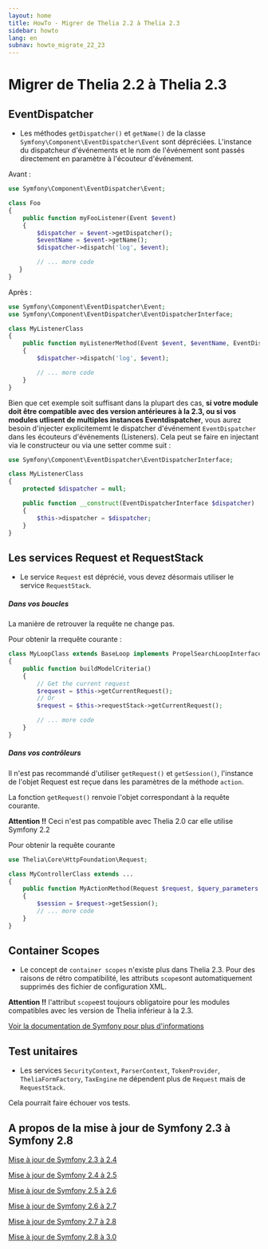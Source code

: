 ```yaml
---
layout: home
title: HowTo - Migrer de Thelia 2.2 à Thelia 2.3
sidebar: howto
lang: en
subnav: howto_migrate_22_23
---
```


<div class="page-header">
    <h1>Migrer de Thelia 2.2 à Thelia 2.3</h1>
</div>

## EventDispatcher

 * Les méthodes `getDispatcher()` et `getName()` de la classe `Symfony\Component\EventDispatcher\Event` sont dépréciées. L'instance du dispatcheur d'événements et le nom de l'événement sont passés directement en paramètre à l'écouteur d'événement.

Avant :

```php
use Symfony\Component\EventDispatcher\Event;

class Foo
{
    public function myFooListener(Event $event)
    {
        $dispatcher = $event->getDispatcher();
        $eventName = $event->getName();
        $dispatcher->dispatch('log', $event);

        // ... more code
   }
}
```

Après :

```php
use Symfony\Component\EventDispatcher\Event;
use Symfony\Component\EventDispatcher\EventDispatcherInterface;

class MyListenerClass
{
    public function myListenerMethod(Event $event, $eventName, EventDispatcherInterface $dispatcher)
    {
        $dispatcher->dispatch('log', $event);

        // ... more code
    }
}
```
Bien que cet exemple soit suffisant dans la plupart des cas, **si votre module doit être compatible avec des version antérieures à la 2.3, ou si vos modules utlisent de multiples instances Eventdispatcher**, vous aurez besoin d'injecter explicitememt le dispatcher d'événement `EventDispatcher` dans les écouteurs d'événements (Listeners).
Cela peut se faire en injectant via le constructeur ou via une setter comme suit :

```php
use Symfony\Component\EventDispatcher\EventDispatcherInterface;

class MyListenerClass
{
    protected $dispatcher = null;

    public function __construct(EventDispatcherInterface $dispatcher)
    {
        $this->dispatcher = $dispatcher;
    }
}
```

## Les services Request et RequestStack

 * Le service `Request` est déprécié,  vous devez désormais utiliser le service `RequestStack`.


##### Dans vos boucles
La manière de retrouver la requête ne change pas.

Pour obtenir la rrequête courante :

```php
class MyLoopClass extends BaseLoop implements PropelSearchLoopInterface
{
    public function buildModelCriteria()
    {
        // Get the current request
        $request = $this->getCurrentRequest();
        // Or
        $request = $this->requestStack->getCurrentRequest();

        // ... more code
    }
}
```


##### Dans vos contrôleurs

Il n'est pas recommandé d'utiliser `getRequest()` et `getSession()`, l'instance de l'objet Request est reçue dans les paramètres de la méthode `action`.

La fonction `getRequest()` renvoie l'objet correspondant à la requête courante.

**Attention !!** Ceci n'est pas compatible avec Thelia 2.0 car elle utilise Symfony 2.2

Pour obtenir la requête courante

```php
use Thelia\Core\HttpFoundation\Request;

class MyControllerClass extends ...
{
    public function MyActionMethod(Request $request, $query_parameters ...)
    {
        $session = $request->getSession();
        // ... more code
    }
}
```

## Container Scopes

* Le concept de `container scopes` n'existe plus dans Thelia 2.3.
Pour des raisons de rétro compatibilité, les attributs `scope`sont automatiquement supprimés des fichier de configuration XML.

**Attention !!** l'attribut `scope`est toujours obligatoire pour les modules compatibles avec les version de Thelia inférieur à la 2.3.

[Voir la documentation de Symfony pour plus d'informations](http://symfony.com/doc/2.8/cookbook/service_container/scopes.html)


## Test unitaires

 * Les services `SecurityContext`, `ParserContext`, `TokenProvider`, `TheliaFormFactory`, `TaxEngine` ne dépendent plus de `Request`
 mais de `RequestStack`.

 Cela pourrait faire échouer vos tests.

## A propos de la mise à jour de Symfony 2.3 à Symfony 2.8

[Mise à jour de Symfony 2.3 à 2.4](https://github.com/symfony/symfony/blob/2.8/UPGRADE-2.4.md)

[Mise à jour de Symfony 2.4 à 2.5](https://github.com/symfony/symfony/blob/2.8/UPGRADE-2.5.md)

[Mise à jour de Symfony 2.5 à 2.6](https://github.com/symfony/symfony/blob/2.8/UPGRADE-2.6.md)

[Mise à jour de Symfony 2.6 à 2.7](https://github.com/symfony/symfony/blob/2.8/UPGRADE-2.7.md)

[Mise à jour de Symfony 2.7 à 2.8](https://github.com/symfony/symfony/blob/2.8/UPGRADE-2.8.md)

[Mise à jour de Symfony 2.8 à 3.0](https://github.com/symfony/symfony/blob/2.8/UPGRADE-3.0.md)




